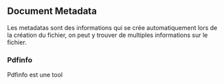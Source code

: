 
## __Document Metadata__

Les metadatas sont des informations qui se crée automatiquement lors de la création du fichier, on peut y trouver de multiples informations sur le fichier.

### Pdfinfo

Pdfinfo est une tool 